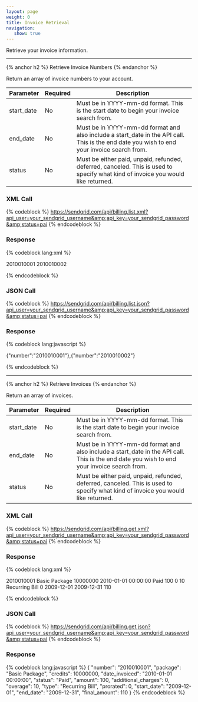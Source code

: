 ```yaml
---
layout: page
weight: 0
title: Invoice Retrieval
navigation:
   show: true
---
```


Retrieve your invoice information.

* * * * *


{% anchor h2 %} Retrieve Invoice Numbers {% endanchor %}


Return an array of invoice numbers to your account.

<table class="table table-bordered table-striped">
   <thead>
      <tr>
         <th>Parameter</th>
         <th>Required</th>
         <th>Description</th>
      </tr>
   </thead>
   <tbody>
      <tr>
         <td>start_date</td>
         <td>No</td>
         <td>Must be in YYYY-mm-dd format. This is the start date to begin your invoice search from.</td>
      </tr>
      <tr>
         <td>end_date</td>
         <td>No</td>
         <td>Must be in YYYY-mm-dd format and also include a start_date in the API call. This is the end date you wish to end your invoice search from.</td>
      </tr>
      <tr>
         <td>status</td>
         <td>No</td>
         <td>Must be either paid, unpaid, refunded, deferred, canceled. This is used to specify what kind of invoice you would like returned.</td>
      </tr>
   </tbody>
</table>


### XML Call



{% codeblock %}
https://sendgrid.com/api/billing.list.xml?api_user=your_sendgrid_username&amp;api_key=your_sendgrid_password&amp;status=pai
{% endcodeblock %}
<h3>Response</h3>

{% codeblock lang:xml %}
<?xml version="1.0" encoding="ISO-8859-1"?>

<invoices>
   <invoice>
      <number>2010010001</number>
   </invoice>
   <invoice>
      <number>2010010002</number>
   </invoice>
</invoices>

{% endcodeblock %}




### JSON Call



{% codeblock %}
https://sendgrid.com/api/billing.list.json?api_user=your_sendgrid_username&amp;api_key=your_sendgrid_password&amp;status=pai
{% endcodeblock %}
<h3>Response</h3>

{% codeblock lang:javascript %}

{"number":"2010010001"},{"number":"2010010002"}

{% endcodeblock %}




* * * * *


{% anchor h2 %} Retrieve Invoices {% endanchor %}


Return an array of invoices.

<table class="table table-bordered table-striped">
   <thead>
      <tr>
         <th>Parameter</th>
         <th>Required</th>
         <th>Description</th>
      </tr>
   </thead>
   <tbody>
      <tr>
         <td>start_date</td>
         <td>No</td>
         <td>Must be in YYYY-mm-dd format. This is the start date to begin your invoice search from.</td>
      </tr>
      <tr>
         <td>end_date</td>
         <td>No</td>
         <td>Must be in YYYY-mm-dd format and also include a start_date in the API call. This is the end date you wish to end your invoice search from.</td>
      </tr>
      <tr>
         <td>status</td>
         <td>No</td>
         <td>Must be either paid, unpaid, refunded, deferred, canceled. This is used to specify what kind of invoice you would like returned.</td>
      </tr>
   </tbody>
</table>


### XML Call



{% codeblock %}
https://sendgrid.com/api/billing.get.xml?api_user=your_sendgrid_username&amp;api_key=your_sendgrid_password&amp;status=pai
{% endcodeblock %}
<h3>Response</h3>

{% codeblock lang:xml %}
<?xml version="1.0" encoding="ISO-8859-1"?>

<invoices>
   <invoice>
      <number>2010010001</number>
      <package>Basic
Package</package>
      <credits>10000000</credits>
      <date_invoiced>2010-01-01
00:00:00</date_invoiced>
      <status>Paid</status>
      <amount>100</amount>
      <additional_charges>0</additional_charges>
      <overage>10</overage>
      <type>Recurring
Bill</type>
      <prorated>0</prorated>
      <start_date>2009-12-01</start_date>
      <end_date>2009-12-31</end_date>
      <final_amount>110</final_amount>
   </invoice>
</invoices>

{% endcodeblock %}




### JSON Call



{% codeblock %}
https://sendgrid.com/api/billing.get.json?api_user=your_sendgrid_username&amp;api_key=your_sendgrid_password&amp;status=pai
{% endcodeblock %}
<h3>Response</h3>

{% codeblock lang:javascript %}
{
  "number": "2010010001",
  "package": "Basic Package",
  "credits": 10000000,
  "date_invoiced": "2010-01-01 00:00:00",
  "status": "Paid",
  "amount": 100,
  "additional_charges": 0,
  "overage": 10,
  "type": "Recurring Bill",
  "prorated": 0,
  "start_date": "2009-12-01",
  "end_date": "2009-12-31",
  "final_amount": 110
}
{% endcodeblock %}



